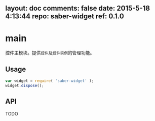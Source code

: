 layout: doc
comments: false
date: 2015-5-18 4:13:44
repo: saber-widget
ref: 0.1.0
---

# main

控件主模块。提供`控件`及`控件实例`的管理功能。


## Usage

``` javascript
var widget = require( 'saber-widget' );
widget.dispose();
```

## API

TODO

